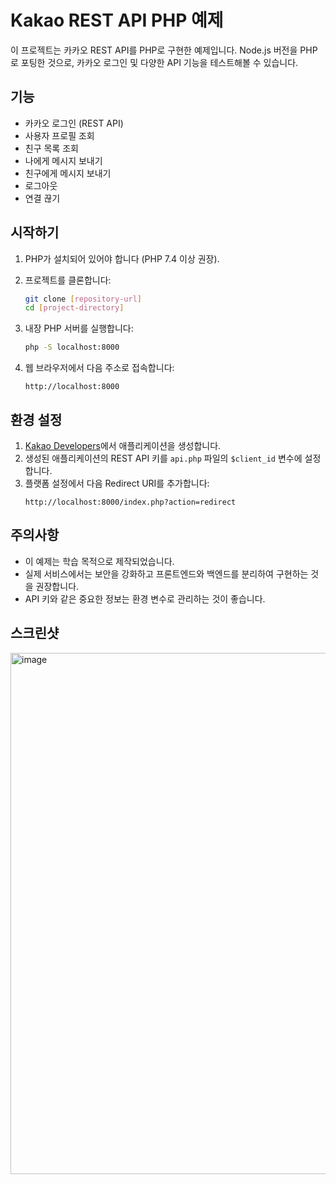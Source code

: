 # Kakao REST API PHP 예제

이 프로젝트는 카카오 REST API를 PHP로 구현한 예제입니다. Node.js 버전을 PHP로 포팅한 것으로, 카카오 로그인 및 다양한 API 기능을 테스트해볼 수 있습니다.

## 기능

- 카카오 로그인 (REST API)
- 사용자 프로필 조회
- 친구 목록 조회
- 나에게 메시지 보내기
- 친구에게 메시지 보내기
- 로그아웃
- 연결 끊기

## 시작하기

1. PHP가 설치되어 있어야 합니다 (PHP 7.4 이상 권장).
2. 프로젝트를 클론합니다:
   ```bash
   git clone [repository-url]
   cd [project-directory]
   ```

3. 내장 PHP 서버를 실행합니다:
   ```bash
   php -S localhost:8000
   ```

4. 웹 브라우저에서 다음 주소로 접속합니다:
   ```
   http://localhost:8000
   ```

## 환경 설정

1. [Kakao Developers](https://developers.kakao.com)에서 애플리케이션을 생성합니다.
2. 생성된 애플리케이션의 REST API 키를 `api.php` 파일의 `$client_id` 변수에 설정합니다.
3. 플랫폼 설정에서 다음 Redirect URI를 추가합니다:
   ```
   http://localhost:8000/index.php?action=redirect
   ```

## 주의사항

- 이 예제는 학습 목적으로 제작되었습니다.
- 실제 서비스에서는 보안을 강화하고 프론트엔드와 백엔드를 분리하여 구현하는 것을 권장합니다.
- API 키와 같은 중요한 정보는 환경 변수로 관리하는 것이 좋습니다.

## 스크린샷
<img width="834" alt="image" src="https://github.com/user-attachments/assets/430dd6a1-234b-499c-8513-a0a8b144a8fc" />
